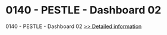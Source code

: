 # 0140 - PESTLE - Dashboard 02
0140 - PESTLE - Dashboard 02
[>> Detailed information](https://secure.shareit.com/shareit/product.html?productid=300995024&affiliateid=200057808)